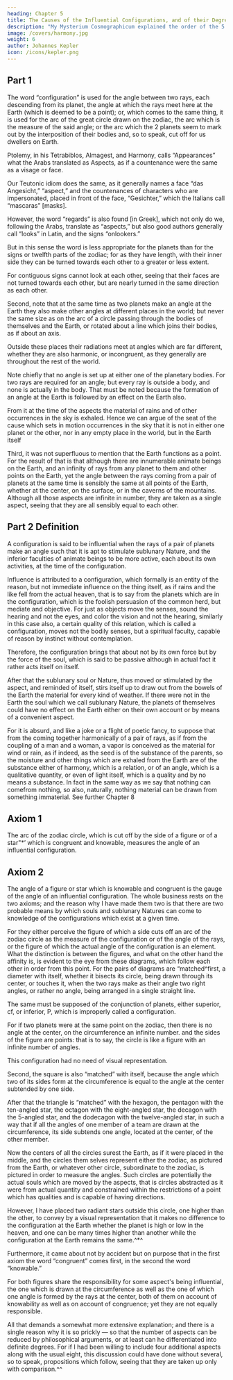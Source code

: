 ```yaml
---
heading: Chapter 5
title: The Causes of the Influential Configurations, and of their Degrees in Number and Order
description: "My Mysterium Cosmographicum explained the order of the 5 solids in the world"
image: /covers/harmony.jpg
weight: 6
author: Johannes Kepler
icon: /icons/kepler.png
---
```




## Part 1

<!-- Definition  -->

The word “configuration” is used for the angle between two rays, each descending from its planet, the angle at which the rays meet here at the Earth (which is deemed to be a point); or, which comes to the same thing, it is used for the arc of the great circle drawn on the zodiac, the arc which is the measure of the said angle; or the arc which the 2 planets seem to mark out by the interposition of their bodies and, so to speak, cut off for us dwellers on Earth.

Ptolemy, in his Tetrabiblos, Almagest, and Harmony, calls “Appearances” what the Arabs translated as Aspects, as if a countenance were the same as a visage or face.

Our Teutonic idiom does the same, as it generally names a face “das Angesicht,” “aspect,” and the countenances of characters who are impersonated, placed in front of the face, “Gesichter,” which the Italians call “mascaras” [masks]. 

However, the word “regards” is also found [in Greek], which not only do we, following the Arabs, translate as “aspects,” but also good authors generally call “looks” in Latin, and the signs “onlookers.”

But in this sense the word is less appropriate for the planets than for the signs or twelfth parts of the zodiac; for as they have length, with their inner side they can be turned towards each other to a greater or less extent.

For contiguous signs cannot look at each other, seeing that their faces are not turned towards each other, but are nearly turned in the same direction as each other.

Second, note that at the same time as two planets make an angle at the Earth they also make other angles at different places in the world; but never the same size as on the arc of a circle passing through the bodies of themselves and the Earth, or rotated about a line which joins their bodies, as if about an axis.

Outside these places their radiations meet at angles which are far different, whether they are also harmonic, or incongruent, as they generally are throughout the rest of the world.

Note chiefly that no angle is set up at either one of the planetary bodies. For two rays are required for an angle; but every ray is outside a body, and none is actually in the body. That must be noted because the formation of an angle at the Earth is followed by an effect on the Earth also. 

From it at the time of the aspects the material of rains and of other occurrences in the sky is exhaled. Hence we can argue of the seat of the cause which sets in motion occurrences in the sky that it is not in either one planet or the other, nor in any empty place in the world, but in the Earth itself

Third, it was not superfluous to mention that the Earth functions as a point. For the result of that is that although there are innumerable animate beings on the Earth, and an infinity of rays from any planet to them and other
points on the Earth, yet the angle between the rays coming from a pair of planets
at the same time is sensibly the same at all points of the Earth, whether at
the center, on the surface, or in the caverns of the mountains. Although all those
aspects are infinite in number, they are taken as a single aspect, seeing that
they are all sensibly equal to each other.


## Part 2 Definition

A configuration is said to be influential when the rays of a pair of planets make an angle such that it is apt to stimulate sublunary Nature, and the inferior faculties of animate beings to be more active, each about its own activities, at the time of the configuration. 

Influence is attributed to a configuration, which formally is an entity of the reason, but not immediate influence on the thing itself, as if rains and the like fell from the actual heaven, that is to say from the planets which are in the configuration, which is the foolish persuasion of the common herd, but mediate and objective. For just as objects move the senses, sound the hearing and not the eyes, and color the vision and not the hearing, similarly in this case also, a certain quality of this relation, which is called a configuration, moves not the bodily senses, but a spiritual faculty, capable of reason by instinct without contemplation.

Therefore, the configuration brings that about not by its own force but by the force of the soul, which is said to be passive although in actual fact it rather acts itself on itself. 

After that the sublunary soul or Nature, thus moved or stimulated by the aspect, and reminded of itself, stirs itself up to draw out from the bowels of the Earth the material for every kind of weather. If there were not in the Earth the soul which we call sublunary Nature, the planets of themselves could have no effect on the Earth either on their own account or by means of a convenient aspect. 

For it is absurd, and like a joke or a flight of poetic fancy, to suppose that from the coming together harmonically of a pair of rays, as if from the coupling of a man and a woman, a vapor is conceived as the material for wind or rain, as if indeed, as the seed is of the substance of the parents, so the moisture and other things which are exhaled from the Earth are of the substance either of harmony, which is a relation, or of an angle, which is a qualitative quantity, or even of light itself, which is a quality and  by no means a substance. In fact in the same way as we say that nothing can
comefrom nothing, so also, naturally, nothing material can be drawn from something immaterial. See further Chapter 8


## Axiom 1 

The arc of the zodiac circle, which is cut off by the side of a figure or of a star"*’ which is congruent and knowable, measures the angle of an influential configuration.


## Axiom 2

The angle of a figure or star which is knowable and congruent is the gauge of the angle of an influential configuration.
The whole business rests on the two axioms; and the reason why I have made them two is that there are two probable means by which souls and sublunary Natures can come to knowledge of the configurations which exist at a given time.

For they either perceive the figure of which a side cuts off an arc of the zodiac circle as the measure of the configuration or of the angle of the rays, or the figure of which the actual angle of the configuration is an element. What the distinction is between the figures, and what on the other hand the affinity is, is evident to the eye from these diagrams, which follow each other in order from this point. For the pairs of diagrams are “matched^first, a diameter with itself, whether it bisects its circle, being drawn through its center, or touches it, when the two rays make as their angle two right angles, or rather no angle, being arranged in a single straight line.

The same must be supposed of the conjunction of planets, either superior, cf, or inferior, P, which is improperly called
a configuration.

For if two planets were at the same point on the zodiac, then there is no angle at the center, on the circumference an infinite number. and the sides of the figure are points: that is to say, the circle is like a figure
with an infinite number of angles. 

This configuration had no need of visual representation.

Second, the square is also “matched” with itself, because the angle which two of its sides form at
the circumference is equal to the angle at the center subtended by one side.

After that the triangle is “matched” with the hexagon, the pentagon with the ten-angled star, the octagon with the eight-angled star, the decagon with the 5-angled star, and the dodecagon with the twelve-angled star, in
such a way that if all the angles of one member of a team are drawn at the circumference, its side subtends one angle, located at the center, of the other member.

Now the centers of all the circles surest the Earth, as if it were placed in the middle, and the circles them selves represent either the zodiac, as pictured from the Earth, or whatever other circle, subordinate to the zodiac, is pictured in order to measure the angles. Such circles are potentially the actual souls which are moved by the aspects, that is circles abstracted as it were from actual quantity and constrained within the restrictions of a point which has qualities and is capable of having directions. 

However, I have placed two radiant stars outside this circle, one higher than the other, to convey by a visual representation that it makes no difference to the configuration at the Earth whether the planet is high or low in the heaven, and one can be many times higher than another while the configuration at the Earth remains the same.^*^


Furthermore, it came about not by accident but on purpose that in the first axiom the word “congruent” comes first, in the second the word “knowable.” 

For both figures share the responsibility for some aspect's being influential, the one which is drawn at the circumference as well as the one of which one angle is formed by the rays at the center, both of them on account of knowability as well
as on account of congruence; yet they are not equally responsible. 

All that demands a somewhat more extensive explanation; and there is a single reason why it is so prickly — so that the number of aspects can be reduced by philosophical arguments, or at least can he differentiated into definite degrees. For if I had been willing to include four additional aspects along with the usual eight, this discussion could have done without several, so to speak, propositions which follow, seeing that they are taken up only with comparison.^^


